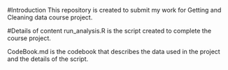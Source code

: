 #Introduction
This repository is created to submit my work for Getting and Cleaning data course project. 

#Details of content
run_analysis.R is the script created to complete the course project.

CodeBook.md is the codebook that describes the data used in the project and the details of the script.
